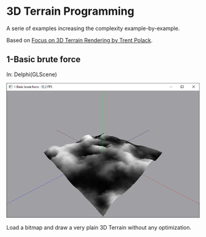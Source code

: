 # 3D Terrain Programming
A serie of examples increasing the complexity example-by-example.

Based on [Focus on 3D Terrain Rendering by Trent Polack](https://books.google.com/books/about/Focus_on_3D_Terrain_Programming.html?id=yrpgT_vHhqoC&redir_esc=y).


## 1-Basic brute force
In: Delphi(GLScene)

![](./1-Basic%20brute%20force/1-basic-brute-force.png)

Load a bitmap and draw a very plain 3D Terrain without any optimization.
